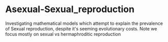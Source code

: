 # Asexual-Sexual_reproduction
Investigating mathematical models which attempt to explain the prevalence of Sexual reproduction, despite it's seeming evolutionary costs. Note we focus mostly on sexual vs hermaphroditic reproduction
